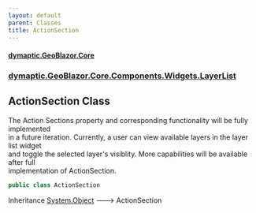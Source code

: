 ```yaml
---
layout: default
parent: Classes
title: ActionSection
---
```

#### [dymaptic.GeoBlazor.Core](index.html 'index')
### [dymaptic.GeoBlazor.Core.Components.Widgets.LayerList](index.html#dymaptic.GeoBlazor.Core.Components.Widgets.LayerList 'dymaptic.GeoBlazor.Core.Components.Widgets.LayerList')

## ActionSection Class

The Action Sections property and corresponding functionality will be fully implemented  
in a future iteration.  Currently, a user can view available layers in the layer list widget  
and toggle the selected layer's visiblity. More capabilities will be available after full  
implementation of ActionSection.

```csharp
public class ActionSection
```

Inheritance [System.Object](https://docs.microsoft.com/en-us/dotnet/api/System.Object 'System.Object') &#129106; ActionSection
